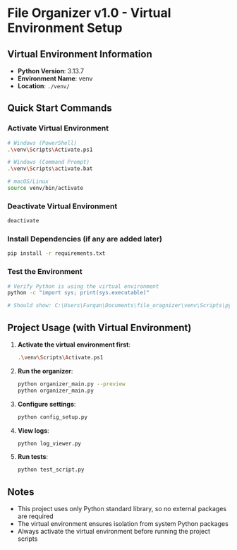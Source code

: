 # File Organizer v1.0 - Virtual Environment Setup

## Virtual Environment Information

- **Python Version**: 3.13.7
- **Environment Name**: venv
- **Location**: `./venv/`

## Quick Start Commands

### Activate Virtual Environment

```bash
# Windows (PowerShell)
.\venv\Scripts\Activate.ps1

# Windows (Command Prompt)
.\venv\Scripts\activate.bat

# macOS/Linux
source venv/bin/activate
```

### Deactivate Virtual Environment

```bash
deactivate
```

### Install Dependencies (if any are added later)

```bash
pip install -r requirements.txt
```

### Test the Environment

```bash
# Verify Python is using the virtual environment
python -c "import sys; print(sys.executable)"

# Should show: C:\Users\Furqan\Documents\file_oragnizer\venv\Scripts\python.exe
```

## Project Usage (with Virtual Environment)

1. **Activate the virtual environment first**:

   ```bash
   .\venv\Scripts\Activate.ps1
   ```

2. **Run the organizer**:

   ```bash
   python organizer_main.py --preview
   python organizer_main.py
   ```

3. **Configure settings**:

   ```bash
   python config_setup.py
   ```

4. **View logs**:

   ```bash
   python log_viewer.py
   ```

5. **Run tests**:
   ```bash
   python test_script.py
   ```

## Notes

- This project uses only Python standard library, so no external packages are required
- The virtual environment ensures isolation from system Python packages
- Always activate the virtual environment before running the project scripts
